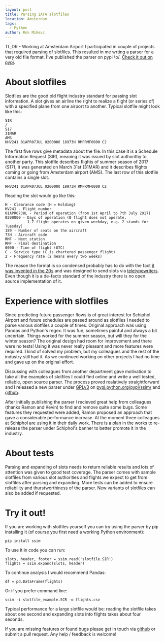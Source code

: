 ```yaml
---
layout: post
title: Parsing IATA slotfiles
location: Amsterdam
tags:
  - Python
author: Rok Mihevc
---
```


TL;DR - Working at Amsterdam Airport I participated in couple of projects that required parsing of slotfiles. This resulted in me wrting a parser for a very old file format. I've published the parser on pypi \o/. [Check it out on pypi](https://pypi.python.org/pypi/ssim/).

# About slotfiles

Slotfiles are the good old flight industry standard for passing slot information. A slot gives an airline the right to realize a flight (or series of) with a specified plane from one airport to another. Typical slotfile might look like this:
```
SIR
/
S17
31MAR
AMS
HHV241 01APR07JUL 0200000 18973H RMFRMF0000 C2
```

The first five rows give metadata about the file.
In this case it is a Schedule Information Request (SIR), meaning it was issued by slot authorithy to another party. This slotfile describes flights of summer season of 2017 (S17), it was generated on March 31st (31MAR) and it describes flights coming or going from Amsterdam airport (AMS). The last row of this slotfile contains a single slot.

```
HHV241 01APR07JUL 0200000 18973H RMFRMF0000 C2
```
Reading the slot would go like this:
```
H - Clearance code (H = Holding)
HV241 - Flight number
01APR07JUL - Period of operation (from 1st April to 7th July 2017)
0200000 - Days of operation (0 flight does not operate, 
          1-7 flight operates on given weekday, e.g. 2 stands for Tuesday)
189 - Number of seats on the aircraft
73H - Aircraft code
RMF - Next station
RMF - Final destination
0000 - Time of flight (UTC)
C - Service type (C is chartered passenger flight)
2 - Frequency rate (2 means every two weeks)
```

The reason the format is so condensed probably has to do with the fact [it was invented in the 20s](https://en.wikipedia.org/wiki/Airline_teletype_system) and was designed to send slots via [teletypewriters](https://en.wikipedia.org/wiki/Teletype_Corporation).
Even though it is a de-facto standard of the industry there is no open source implementation of it.

# Experience with slotfiles

Since predicting future passenger flows is of great interest for Schiphol Airport and future schedules are passed around as slotfiles I needed to parse various slotfiles a couple of times. Original approach was using Pandas and Python's regex. It was fun, sometimes painful and always a bit uncertain. Things worked for the summer season, but will they for the winter season? The original design had room for improvement and there were no tests! Using it was never really pleasant and more features were required. I kind of solved my problem, but my colleagues and the rest of the industry still had it. As we continued working on other projects I had no time and gave up on the original effort.

Discussing with colleagues from another department gave motivation to take all the examples of slotfiles I could find online and write a well tested, reliable, open source parser. The process proved realatively straightforward and I released a new parser under [GPLv3](https://www.gnu.org/licenses/gpl-3.0.html) on [pypi.python.org/pypi/ssim/](https://pypi.python.org/pypi/ssim/) and [github](https://github.com/rok/ssim).

After initially publishing the parser I recieved great help from colleagues (thanks Ramon and Kevin) to find and remove quite some bugs. Some features they requested were added, Ramon proposed an approach that gave a considerable performance increase. At the moment three colleagues at Schiphol are using it in their daily work. There is a plan in the works to re-release the parser under Schiphol's banner to better promote it in the industry. 

# About tests

Parsing and expanding of slots needs to return reliable results and lots of attention was given to good test coverage.
The parser comes with sample slotfiles from various slot authorities and flights we expect to get from slotfiles after parsing and expanding.
More tests can be added to ensure reliability and thurstworthiness of the parser.
New variants of slotfiles can also be added if requested.

# Try it out!

If you are working with slotfiles yourself you can try using the parser by pip installing it (of course you first need a working Python environment):

```
pip install ssim
```

To use it in code you can run:
```
slots, header, footer = ssim.read('slotfile.SIR')
flights = ssim.expand(slots, header)
```

To continue analysis I would recommend Pandas:
```
df = pd.DataFrame(flights)
```

Or if you prefer command line:
```
ssim -i slotfile_example.SCR -o flights.csv
```

Typical performance for a large slotfile would be: reading the slotfile takes about one second and expanding slots into flights takes about four seconds. 

If you are missing features or found bugs please get in touch via [github](https://github.com/rok/ssim/issues) or submit a pull request. Any help / feedback is welcome!